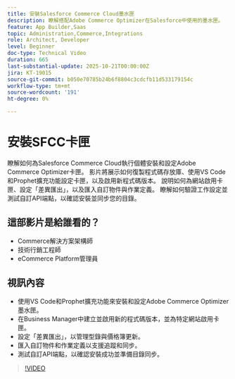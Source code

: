 ```yaml
---
title: 安裝Salesforce Commerce Cloud墨水匣
description: 瞭解搭配Adobe Commerce Optimizer在Salesforce中使用的墨水匣。
feature: App Builder,Saas
topic: Administration,Commerce,Integrations
role: Architect, Developer
level: Beginner
doc-type: Technical Video
duration: 665
last-substantial-update: 2025-10-21T00:00:00Z
jira: KT-19015
source-git-commit: b050e70785b24b6f8804c3cdcfb11d533179154c
workflow-type: tm+mt
source-wordcount: '191'
ht-degree: 0%

---
```



# 安裝SFCC卡匣

瞭解如何為Salesforce Commerce Cloud執行個體安裝和設定Adobe Commerce Optimizer卡匣。 影片將展示如何復製程式碼存放庫、使用VS Code和Prophet擴充功能設定卡匣，以及啟用新程式碼版本。 說明如何為網站啟用卡匣、設定「差異匯出」，以及匯入自訂物件與作業定義。 瞭解如何驗證工作設定並測試自訂API端點，以確認安裝並同步您的目錄。


## 這部影片是給誰看的？

* Commerce解決方案架構師
* 技術行銷工程師
* eCommerce Platform管理員

## 視訊內容

* 使用VS Code和Prophet擴充功能來安裝和設定Adobe Commerce Optimizer墨水匣。
* 在Business Manager中建立並啟用新的程式碼版本，並為特定網站啟用卡匣。
* 設定「差異匯出」，以管理型錄與價格簿更新。
* 匯入自訂物件和作業定義以支援追蹤和同步。
* 測試自訂API端點，以確認安裝成功並準備目錄同步。

>[!VIDEO](https://video.tv.adobe.com/v/3476081?captions=chi_hant&learn=on)